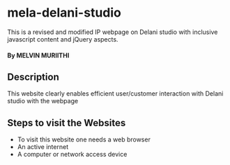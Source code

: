 # mela-delani-studio
This is a revised and modified IP webpage on Delani studio with inclusive javascript content and jQuery aspects.
#### By **MELVIN MURIITHI**
## Description
This website clearly enables efficient user/customer interaction with Delani studio with the webpage 
 ## Steps to visit the Websites
* To visit this website one needs a web browser
* An active internet
* A computer or network access device


